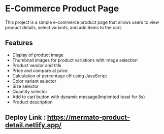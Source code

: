 # E-Commerce Product Page

This project is a simple e-commerce product page that allows users to view product details, select variants, and add items to the cart.

## Features

- Display of product image
- Thumbnail images for product variations with image selection
- Product vendor and title
- Price and compare at price
- Calculation of percentage off using JavaScript
- Color variant selector
- Size selector
- Quantity selector
- Add to cart button with dynamic message(Implented toast for 5s)
- Product description


## Deploy Link : https://mermato-product-detail.netlify.app/
